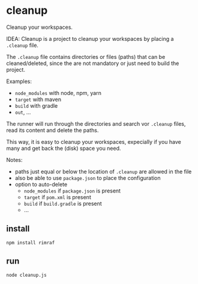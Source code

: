 # cleanup
Cleanup your workspaces.

IDEA: Cleanup is a project to cleanup your workspaces by placing a `.cleanup` file.

The `.cleanup` file contains directories or files (paths) that can be cleaned/deleted, since the are not mandatory or just need to build the project.

Examples:
 - `node_modules` with node, npm, yarn
 - `target` with maven
 - `build` with gradle
 - `out`, ...
 
The runner will run through the directories and search vor `.cleanup` files, read its content and delete the paths.

This way, it is easy to cleanup your workspaces, expecially if you have many and get back the (disk) space you need.


Notes:
 - paths just equal or below the location of `.cleanup` are allowed in the file
 - also be able to use `package.json` to place the configuration
 - option to auto-delete
   - `node_modules` if `package.json` is present
   - `target` if `pom.xml` is present
   - `build` if `build.gradle` is present
   - ...

## install

`npm install rimraf`

## run

`node cleanup.js`
